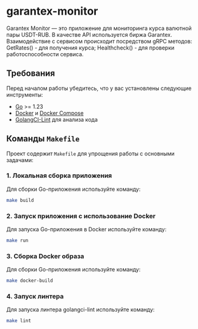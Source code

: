 # garantex-monitor

Garantex Monitor — это приложение для мониторинга курса валютной пары USDT-RUB. В качестве API используется биржа Garantex.
Взаимодействие с сервисом происходит посредством gRPC методов:
 GetRates() - для получения курса;
 Healthcheck() - для проверки работоспособности сервиса.

## Требования

Перед началом работы убедитесь, что у вас установлены следующие инструменты:

- [Go](https://golang.org/dl/) >= 1.23
- [Docker](https://www.docker.com/get-started) и [Docker Compose](https://docs.docker.com/compose/install/)
- [GolangCI-Lint](https://golangci-lint.run/) для анализа кода

## Команды `Makefile`

Проект содержит `Makefile` для упрощения работы с основными задачами:

### 1. Локальная сборка приложения
Для сборки Go-приложения используйте команду:

```bash
make build
```
### 2. Запуск приложения с использование Docker
Для запуска Go-приложения в Docker используйте команду:

```bash
make run
```
### 3. Сборка Docker образа
Для сборки Go-приложения используйте команду:

```bash
make docker-build
```
### 4. Запуск линтера
Для запуска линтера golangci-lint используйте команду:

```bash
make lint
```